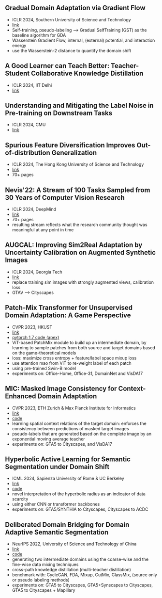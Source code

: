 ## Gradual Domain Adaptation via Gradient Flow
- ICLR 2024, Southern University of Science and Technology
- [link](https://openreview.net/pdf?id=iTTZFKrlGV)
- Self-training, pseudo-labeling --> Gradual SelfTraining (GST) as the baseline algorithm for GDA
- Wasserstein Gradient Flow, internal, (external) potential, and interaction energy
- use the Wasserstein-2 distance to quantify the domain shift

## A Good Learner can Teach Better: Teacher-Student Collaborative Knowledge Distillation
- ICLR 2024, IIT Delhi
- [link](https://openreview.net/pdf?id=Ixi4j6LtdX)

## Understanding and Mitigating the Label Noise in Pre-training on Downstream Tasks
- ICLR 2024, CMU
- [link](https://arxiv.org/pdf/2309.17002)

## Spurious Feature Diversification Improves Out-of-distribution Generalization
- ICLR 2024, The Hong Kong University of Science and Technology
- [link](https://arxiv.org/pdf/2309.17230)
- 70+ pages

## Nevis'22: A Stream of 100 Tasks Sampled from 30 Years of Computer Vision Research
- ICLR 2024, DeepMind
- [link](https://arxiv.org/pdf/2211.11747)
- 70+ pages
- resulting stream reflects what the research community thought was meaningful at any point in time

## AUGCAL: Improving Sim2Real Adaptation by Uncertainty Calibration on Augmented Synthetic Images
- ICLR 2024, Georgia Tech
- [link](https://arxiv.org/pdf/2312.06106)
- replace training sim images with strongly augmented views, calibration loss
- GTAV --> Cityscapes

## Patch-Mix Transformer for Unsupervised Domain Adaptation: A Game Perspective
- CVPR 2023, HKUST
- [link](https://arxiv.org/pdf/2303.13434v2)
- [pytorch 1.7 code (apex)](https://github.com/JinjingZhu/PMTrans)
- ViT-based PatchMix module to build up an intermediate domain, by learning to sample patches from both source and target domains based on the game-theoretical models
- loss: maximize cross entropy + feature/label space mixup loss
- use attention mao from ViT to re-weight label of each patch
- using pre-trained Swin-B model
- experiments on: Office-Home, Office-31, DomainNet and VisDA17

## MIC: Masked Image Consistency for Context-Enhanced Domain Adaptation
- CVPR 2023, ETH Zurich & Max Planck Institute for Informatics
- [link](https://arxiv.org/pdf/2212.01322v2)
- [code](https://github.com/lhoyer/mic)
- learning spatial context relations of the target domain: enforces the
consistency between predictions of masked target images
- pseudo-labels that are generated based on the complete image by an exponential moving average teacher
- experiments on: GTA5 to Cityscapes, and VisDA17

## Hyperbolic Active Learning for Semantic Segmentation under Domain Shift
- ICML 2024, Sapienza University of Rome & UC Berkeley
- [link](https://arxiv.org/pdf/2306.11180v4)
- [code](https://github.com/paolomandica/HALO)
- novel interpretation of the hyperbolic radius as an indicator of data scarcity
- using either CNN or transformer backbones
- experiments on: GTA5/SYNTHIA to Cityscapes, Cityscapes to ACDC

## Deliberated Domain Bridging for Domain Adaptive Semantic Segmentation
- NeurIPS 2022, University of Science and Technology of China
- [link](https://arxiv.org/pdf/2209.07695v3)
- [code](https://github.com/xiaoachen98/DDB)
- generating two intermediate domains using the coarse-wise and the fine-wise data mixing techniques
- cross-path knowledge distillation (multi-teacher distillation)
- benchmark with: CycleGAN, FDA, Mixup, CutMix, ClassMix, (source only or pseudo labeling methods)
- experiments on: GTA5 to Cityscapes, GTA5+Synscapes to Cityscapes, GTA5 to Cityscapes + Mapillary
